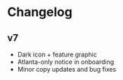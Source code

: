 # Changelog
## v7
- Dark icon + feature graphic
- Atlanta-only notice in onboarding
- Minor copy updates and bug fixes
